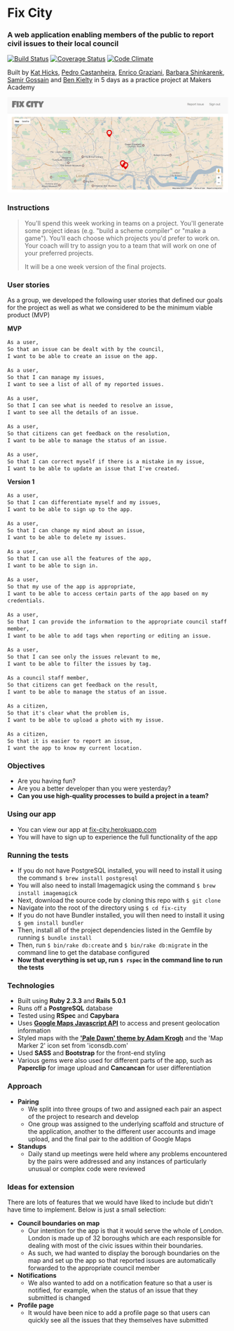 # Fix City
### A web application enabling members of the public to report civil issues to their local council

[![Build Status](https://travis-ci.org/KatHicks/fix-city.svg?branch=master)](https://travis-ci.org/KatHicks/fix-city) [![Coverage Status](https://coveralls.io/repos/github/KatHicks/fix-city/badge.svg?branch=master)](https://coveralls.io/github/KatHicks/fix-city?branch=master) [![Code Climate](https://codeclimate.com/github/KatHicks/fix-city/badges/gpa.svg)](https://codeclimate.com/github/KatHicks/fix-city)

Built by [Kat Hicks](https://github.com/KatHicks), [Pedro Castanheira](https://github.com/pedrocastanheira77), [Enrico Graziani](https://github.com/mrenrich84), [Barbara Shinkarenk](https://github.com/varvarra), [Samir Gossain](https://github.com/sim-ware) and [Ben Kielty](https://github.com/bwk103) in 5 days as a practice project at Makers Academy

![Screenshot of landing page](/screenshot.png?raw=true "Screenshot of landing page")

### Instructions

> You'll spend this week working in teams on a project. You'll generate some project ideas (e.g. "build a scheme compiler" or "make a game"). You'll each choose which projects you'd prefer to work on. Your coach will try to assign you to a team that will work on one of your preferred projects.
>
> It will be a one week version of the final projects.

### User stories

As a group, we developed the following user stories that defined our goals for the project as well as what we considered to be the minimum viable product (MVP)

**MVP**

```
As a user,
So that an issue can be dealt with by the council,
I want to be able to create an issue on the app.

As a user,
So that I can manage my issues,
I want to see a list of all of my reported issues.

As a user,
So that I can see what is needed to resolve an issue,
I want to see all the details of an issue.

As a user,
So that citizens can get feedback on the resolution,
I want to be able to manage the status of an issue.

As a user,
So that I can correct myself if there is a mistake in my issue,
I want to be able to update an issue that I've created.
```

**Version 1**

```
As a user,
So that I can differentiate myself and my issues,
I want to be able to sign up to the app.

As a user,
So that I can change my mind about an issue,
I want to be able to delete my issues.

As a user,
So that I can use all the features of the app,
I want to be able to sign in.

As a user,
So that my use of the app is appropriate,
I want to be able to access certain parts of the app based on my credentials.

As a user,
So that I can provide the information to the appropriate council staff member,
I want to be able to add tags when reporting or editing an issue.

As a user,
So that I can see only the issues relevant to me,
I want to be able to filter the issues by tag.

As a council staff member,
So that citizens can get feedback on the result,
I want to be able to manage the status of an issue.

As a citizen,
So that it's clear what the problem is,
I want to be able to upload a photo with my issue.

As a citizen,
So that it is easier to report an issue,
I want the app to know my current location.
```

### Objectives

* Are you having fun?
* Are you a better developer than you were yesterday?
* **Can you use high-quality processes to build a project in a team?**

### Using our app

* You can view our app at [fix-city.herokuapp.com](https://fix-city.herokuapp.com/)
* You will have to sign up to experience the full functionality of the app

### Running the tests

* If you do not have PostgreSQL installed, you will need to install it using the command `$ brew install postgresql`
* You will also need to install Imagemagick using the command `$ brew install imagemagick`
* Next, download the source code by cloning this repo with `$ git clone`
* Navigate into the root of the directory using `$ cd fix-city`
* If you do not have Bundler installed, you will then need to install it using `$ gem install bundler`
* Then, install all of the project dependencies listed in the Gemfile by running `$ bundle install`
* Then, run `$ bin/rake db:create` and `$ bin/rake db:migrate` in the command line to get the database configured
* **Now that everything is set up, run `$ rspec` in the command line to run the tests**

### Technologies

* Built using **Ruby 2.3.3** and **Rails 5.0.1**
* Runs off a **PostgreSQL** database
* Tested using **RSpec** and **Capybara**
* Uses **[Google Maps Javascript API](https://developers.google.com/maps/documentation/javascript/)** to access and present geolocation information
* Styled maps with the **['Pale Dawn' theme by Adam Krogh](https://snazzymaps.com/style/1/pale-dawn)** and the 'Map Marker 2' icon set from 'iconsdb.com'
* Used **SASS** and **Bootstrap** for the front-end styling
* Various gems were also used for different parts of the app, such as **Paperclip** for image upload and **Cancancan** for user differentiation

### Approach

* **Pairing**
  * We split into three groups of two and assigned each pair an aspect of the project to research and develop
  * One group was assigned to the underlying scaffold and structure of the application, another to the different user accounts and image upload, and the final pair to the addition of Google Maps
* **Standups**
  * Daily stand up meetings were held where any problems encountered by the pairs were addressed and any instances of particularly unusual or complex code were reviewed

### Ideas for extension

There are lots of features that we would have liked to include but didn't have time to implement. Below is just a small selection:

* **Council boundaries on map**
  * Our intention for the app is that it would serve the whole of London. London is made up of 32 boroughs which are each responsible for dealing with most of the civic issues within their boundaries.
  * As such, we had wanted to display the borough boundaries on the map and set up the app so that reported issues are automatically forwarded to the appropriate council member
* **Notifications**
  * We also wanted to add on a notification feature so that a user is notified, for example, when the status of an issue that they submitted is changed
* **Profile page**
  * It would have been nice to add a profile page so that users can quickly see all the issues that they themselves have submitted
